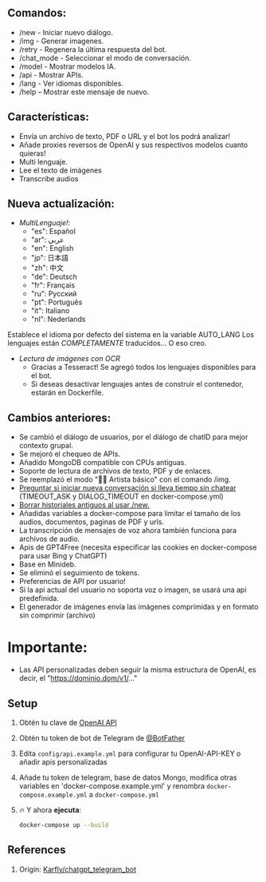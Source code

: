 ## Comandos:
- /new - Iniciar nuevo diálogo.
- /img - Generar imagenes.
- /retry - Regenera la última respuesta del bot.
- /chat_mode - Seleccionar el modo de conversación.
- /model - Mostrar modelos IA.
- /api - Mostrar APIs.
- /lang - Ver idiomas disponibles.
- /help – Mostrar este mensaje de nuevo.

## Características:
- Envía un archivo de texto, PDF o URL y el bot los podrá analizar!
- Añade proxies reversos de OpenAI y sus respectivos modelos cuanto quieras!
- Multi lenguaje.
- Lee el texto de imágenes
- Transcribe audios


## Nueva actualización:
- *MultiLenguaje!*:
    - "es": Español
    - "ar": عربي
    - "en": English
    - "jp": 日本語
    - "zh": 中文
    - "de": Deutsch
    - "fr": Français
    - "ru": Русский
    - "pt": Português
    - "it": Italiano
    - "nl": Nederlands

Establece el idioma por defecto del sistema en la variable AUTO_LANG
Los lenguajes están *COMPLETAMENTE* traducidos... O eso creo.
- *Lectura de imágenes con OCR*
    - Gracias a Tesseract! Se agregó todos los lenguajes disponibles para el bot.
    - Si deseas desactivar lenguajes antes de construir el contenedor, estarán en Dockerfile.

## Cambios anteriores:
- Se cambió el diálogo de usuarios, por el diálogo de chatID para mejor contexto grupal.
- Se mejoró el chequeo de APIs.
- Añadido MongoDB compatible con CPUs antiguas.
- Soporte de lectura de archivos de texto, PDF y de enlaces.
- Se reemplazó el modo "👩‍🎨 Artista básico" con el comando /img.
- <a href="https://github.com/karfly/chatgpt_telegram_bot/pull/112/commits/d54809aeb89a1921f6cfdffc00a4d1ee4744c8d2" alt="Dialog_ask">Preguntar si iniciar nueva conversación si lleva tiempo sin chatear</a> (TIMEOUT_ASK y DIALOG_TIMEOUT en docker-compose.yml)
- <a href="https://github.com/karfly/chatgpt_telegram_bot/pull/188" alt="AutoDel">Borrar historiales antiguos al usar /new.</a>
- Añadidas variables a docker-compose para limitar el tamaño de los audios, documentos, paginas de PDF y urls.
- La transcripción de mensajes de voz ahora también funciona para archivos de audio.
- Apis de GPT4Free (necesita especificar las cookies en docker-compose para usar Bing y ChatGPT)
- Base en Minideb.
- Se eliminó el seguimiento de tokens.
- Preferencias de API por usuario!
- Si la api actual del usuario no soporta voz o imagen, se usará una api predefinida.
- El generador de imágenes envía las imágenes comprimidas y en formato sin comprimir (archivo) 

# Importante:
- Las API personalizadas deben seguir la misma estructura de OpenAI, es decir, el "https://dominio.dom/v1/..."

## Setup
1. Obtén tu clave de [OpenAI API](https://openai.com/api/)

2. Obtén tu token de bot de Telegram de [@BotFather](https://t.me/BotFather)

3. Edita `config/api.example.yml` para configurar tu OpenAI-API-KEY o añadir apis personalizadas

4. Añade tu token de telegram, base de datos Mongo, modifica otras variables en 'docker-compose.example.yml' y renombra `docker-compose.example.yml` a `docker-compose.yml`

5. 🔥 Y ahora **ejecuta**:
    ```bash
    docker-compose up --build
    ```

## References
1. Origin: <a href="https://github.com/karfly/chatgpt_telegram_bot" alt="Karfly">Karfly/chatgpt_telegram_bot</a>
